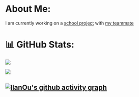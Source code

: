 # About Me:
I am currently working on a [school project]([https://github.com/IlanOu/Motion-Game]) with [my teammate](https://github.com/Kibishi47)


# 📊 GitHub Stats:

[![](https://visitcount.itsvg.in/api?id=ilanou&icon=0&color=6)](https://visitcount.itsvg.in)

![](https://github-readme-stats.vercel.app/api/top-langs/?username=ilanou&theme=react&hide_border=false&include_all_commits=false&count_private=false&layout=compact)

[![IlanOu's github activity graph](https://github-readme-activity-graph.vercel.app/graph?username=IlanOu&theme=react)](https://github.com/IlanOu/github-readme-activity-graph)
---
